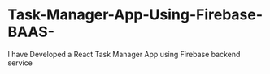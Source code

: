 # Task-Manager-App-Using-Firebase-BAAS-
I have Developed a React Task Manager App using Firebase backend service
